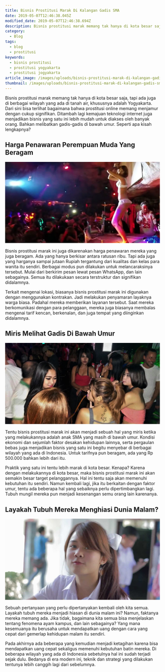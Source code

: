 ```yaml
---
title: Bisnis Prostitusi Marak Di Kalangan Gadis SMA
date: 2019-05-07T12:46:38.045Z
modified_date: 2019-05-07T12:46:38.694Z
description: Bisnis prostitusi marak memang tak hanya di kota besar saja, tapi ada juga di berbagai wilayah yang ada di tanah air, khususnya adalah Yogyakarta.
category:
  - Blog
tags:
  - blog
  - prostitusi
keywords:
  - bisnis prostitusi
  - prostitusi yogyakarta
  - prostitusi jogyakarta
article_image: /images/uploads/bisnis-prostitusi-marak-di-kalangan-gadis-sma-1.jpg
thumbnail: /images/uploads/bisnis-prostitusi-marak-di-kalangan-gadis-sma-1-004.jpg
---
```

Bisnis prostitusi marak memang tak hanya di kota besar saja, tapi ada juga di berbagai wilayah yang ada di tanah air, khususnya adalah Yogyakarta. Dari sini bisa terlihat bagaimana bahwa prostitusi online memang menjamur dengan cukup signifikan. Ditambah lagi kemajuan teknologi internet juga menjadikan bisnis yang satu ini lebih mudah untuk diakses oleh banyak orang. Bahkan melibatkan gadis-gadis di bawah umur. Seperti apa kisah lengkapnya?



## Harga Penawaran Perempuan Muda Yang Beragam

![Bisnis Prostitusi Marak Di Kalangan Gadis SMA](/images/uploads/bisnis-prostitusi-marak-di-kalangan-gadis-sma-3.jpg)

Bisnis prostitusi marak ini juga dikarenakan harga penawaran mereka yang juga beragam. Ada yang hanya berkisar antara ratusan ribu. Tapi ada juga yang harganya sampai jutaan Rupiah tergantung dari kualitas dan kelas para wanita itu sendiri. Berbagai modus pun dilakukan untuk melancaraksinya tersebut. Mulai dari berkirim pesan lewat pesan WhatsApp, dan lain sebagainya. Semua itu dilakukaan secara terstruktur dan signifikan didalamnya.

Terkait mengenai lokasi, biasanya bisnis prostitusi marak ini digunakan dengan menggunakan kontrakan. Jadi melakukan penyamaran layaknya warga biasa. Padahal mereka memberikan layanan tersebut. Saat mereka berkomunikasi dengan para pelanggaan, mereka juga biasanya membalas mengenai tarif kencan, berkenalan, dan juga tempat yang diinginkan didalamnya.



## Miris Melihat Gadis Di Bawah Umur

![Bisnis Prostitusi Marak Di Kalangan Gadis SMA](/images/uploads/bisnis-prostitusi-marak-di-kalangan-gadis-sma-2.jpg)

Tentu bisnis prostitusi marak ini akan menjadi sebuah hal yang miris ketika yang melakukannya adalah anak SMA yang masih di bawah umur. Kondisi ekonomi dan sejumlah faktor desakan kehidupan lainnya, serta pergaulan bebas juga menjadikan bisnis yang satu ini begitu menyebar di berbagai wilayah yang ada di Indonesia. Untuk tarifnya pun beragam, ada yang Rp 500.000 bahkan lebih dari itu.

Praktik yang satu ini tentu lebih marak di kota besar. Kenapa? Karena dengan melakukannya di kota besar, maka bisnis prostitusi marak ini akan semakin besar target pelanggannya. Hal ini tentu saja akan memenuhi kebutuhan itu sendiri. Namun kembali lagi, jika itu berkaitan dengan faktor umur, tentu ada beberapa hal yang sebaiknya perlu dipertimbangkan lagi. Tubuh mungil mereka pun menjadi kesenangan semu orang lain karenanya.



## Layakah Tubuh Mereka Menghiasi Dunia Malam?

![Bisnis Prostitusi Marak Di Kalangan Gadis SMA](/images/uploads/bisnis-prostitusi-marak-di-kalangan-gadis-sma-1.jpg)

Sebuah pertanyaan yang perlu dipertanyakan kembali oleh kita semua. Layakah tubuh mereka menjadi hiasan di dunia malam ini? Namun, faktanya mereka memang ada. Jika tidak, bagaimana kita semua bisa menjelaskan tentang fenomena ayam kampus, dan lain sebagainya? Yang mana kesemuanya itu berusaha untuk mendapatkan uang dengan cara yang cepat dari gemerlap kehidupan malam itu sendiri.

Pada akhirnya ada beberapa yang kemudian menjadi ketagihan karena bisa mendapatkan uang cepat sekaligus memenuhi kebutuhan batin mereka. Di beberapa wilayah yang ada di Indonesia sebetulnya hal ini sudah terjadi sejak dulu. Bedanya di era modern ini, teknik dan strategi yang dilakukan tentunya lebih canggih lagi dari sebelumnya.
